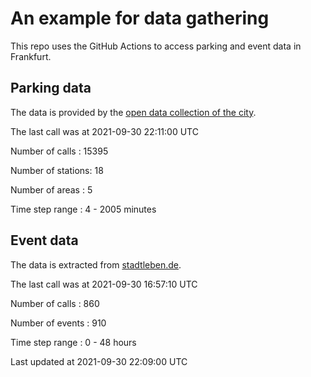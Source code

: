 # An example for data gathering

This repo uses the GitHub Actions to access parking and event data in Frankfurt.

## Parking data
The data is provided by the [open data collection of the city](https://www.offenedaten.frankfurt.de/).

The last call was at 2021-09-30 22:11:00 UTC

Number of calls   : 15395

Number of stations:    18

Number of areas   :     5

Time step range   :     4 -  2005 minutes


## Event data
The data is extracted from [stadtleben.de](https://stadtleben.de/frankfurt/).

The last call was at 2021-09-30 16:57:10 UTC

Number of calls   : 860

Number of events  : 910

Time step range   :   0 -  48 hours


Last updated at 2021-09-30 22:09:00 UTC
